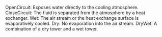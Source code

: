 OpenCircuit: Exposes water directly to the cooling atmosphere. 
CloseCircuit: The fluid is separated from the atmosphere by a heat exchanger. 
Wet: The air stream or the heat exchange surface is evaporatively cooled. 
Dry: No evaporation into the air stream. 
DryWet: A combination of a dry tower and a wet tower.
